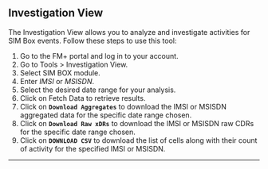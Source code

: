 ## Investigation View

The Investigation View allows you to analyze and investigate activities for SIM Box events. Follow these steps to use this tool:

1. Go to the FM+ portal and log in to your account.
2. Go to Tools > Investigation View.
3. Select SIM BOX module.
4. Enter *IMSI* or *MSISDN*.
5. Select the desired date range for your analysis.
6. Click on Fetch Data to retrieve results.
7. Click on **`Download Aggregates`** to download the IMSI or MSISDN aggregated data for the specific date range chosen.
8. Click on **`Download Raw xDRs`** to download the IMSI or MSISDN raw CDRs for the specific date range chosen.
9. Click on **`DOWNLOAD CSV`** to download the list of cells along with their count of activity for the specified IMSI or MSISDN.





---
